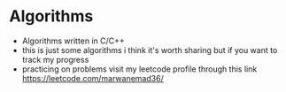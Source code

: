 # Algorithms
- Algorithms written in C/C++
- this is just some algorithms i think it's worth sharing but if you want to track my progress 
-  practicing on problems visit my leetcode profile through this link https://leetcode.com/marwanemad36/ 
